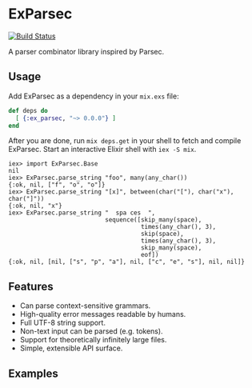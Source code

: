 # ExParsec

[![Build Status](https://travis-ci.org/alexrp/ex_parsec.png?branch=master)](https://travis-ci.org/alexrp/ex_parsec)

A parser combinator library inspired by Parsec.

## Usage

Add ExParsec as a dependency in your `mix.exs` file:

```elixir
def deps do
  [ {:ex_parsec, "~> 0.0.0"} ]
end
```

After you are done, run `mix deps.get` in your shell to fetch and compile
ExParsec. Start an interactive Elixir shell with `iex -S mix`.

```iex
iex> import ExParsec.Base
nil
iex> ExParsec.parse_string "foo", many(any_char())
{:ok, nil, ["f", "o", "o"]}
iex> ExParsec.parse_string "[x]", between(char("["), char("x"), char("]"))
{:ok, nil, "x"}
iex> ExParsec.parse_string "  spa ces  ",
                           sequence([skip_many(space),
                                     times(any_char(), 3),
                                     skip(space),
                                     times(any_char(), 3),
                                     skip_many(space),
                                     eof])
{:ok, nil, [nil, ["s", "p", "a"], nil, ["c", "e", "s"], nil, nil]}
```

## Features

* Can parse context-sensitive grammars.
* High-quality error messages readable by humans.
* Full UTF-8 string support.
* Non-text input can be parsed (e.g. tokens).
* Support for theoretically infinitely large files.
* Simple, extensible API surface.

## Examples
